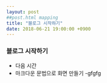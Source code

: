 ```yaml
---
layout: post
##post.html mapping
title: "블로그 시작하기"
date: 2018-06-21 19:00:00 +0900
---
```


### 블로그 시작하기
- 다음 시간
 - 마크다운 문법으로 화면 만들기
 -gfgfg
